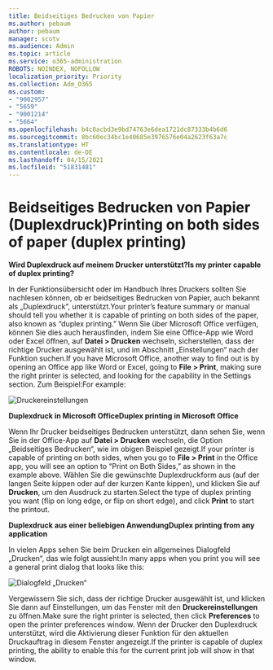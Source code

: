 ```yaml
---
title: Beidseitiges Bedrucken von Papier
ms.author: pebaum
author: pebaum
manager: scotv
ms.audience: Admin
ms.topic: article
ms.service: o365-administration
ROBOTS: NOINDEX, NOFOLLOW
localization_priority: Priority
ms.collection: Adm_O365
ms.custom:
- "9002957"
- "5659"
- "9001214"
- "5664"
ms.openlocfilehash: b4c8acbd3e9bd74763e6dea1721dc87333b4b6d6
ms.sourcegitcommit: 8bc60ec34bc1e40685e3976576e04a2623f63a7c
ms.translationtype: HT
ms.contentlocale: de-DE
ms.lasthandoff: 04/15/2021
ms.locfileid: "51831481"
---
```

# <a name="printing-on-both-sides-of-paper-duplex-printing"></a><span data-ttu-id="321a8-102">Beidseitiges Bedrucken von Papier (Duplexdruck)</span><span class="sxs-lookup"><span data-stu-id="321a8-102">Printing on both sides of paper (duplex printing)</span></span>

<span data-ttu-id="321a8-103">**Wird Duplexdruck auf meinem Drucker unterstützt?**</span><span class="sxs-lookup"><span data-stu-id="321a8-103">**Is my printer capable of duplex printing?**</span></span>

<span data-ttu-id="321a8-104">In der Funktionsübersicht oder im Handbuch Ihres Druckers sollten Sie nachlesen können, ob er beidseitiges Bedrucken von Papier, auch bekannt als „Duplexdruck“, unterstützt.</span><span class="sxs-lookup"><span data-stu-id="321a8-104">Your printer’s feature summary or manual should tell you whether it is capable of printing on both sides of the paper, also known as “duplex printing.”</span></span> <span data-ttu-id="321a8-105">Wenn Sie über Microsoft Office verfügen, können Sie dies auch herausfinden, indem Sie eine Office-App wie Word oder Excel öffnen, auf **Datei > Drucken** wechseln, sicherstellen, dass der richtige Drucker ausgewählt ist, und im Abschnitt „Einstellungen“ nach der Funktion suchen.</span><span class="sxs-lookup"><span data-stu-id="321a8-105">If you have Microsoft Office, another way to find out is by opening an Office app like Word or Excel, going to **File > Print**, making sure the right printer is selected, and looking for the capability in the Settings section.</span></span> <span data-ttu-id="321a8-106">Zum Beispiel:</span><span class="sxs-lookup"><span data-stu-id="321a8-106">For example:</span></span> 

![Druckereinstellungen](media/print-settings.png)

<span data-ttu-id="321a8-108">**Duplexdruck in Microsoft Office**</span><span class="sxs-lookup"><span data-stu-id="321a8-108">**Duplex printing in Microsoft Office**</span></span>

<span data-ttu-id="321a8-109">Wenn Ihr Drucker beidseitiges Bedrucken unterstützt, dann sehen Sie, wenn Sie in der Office-App auf **Datei > Drucken** wechseln, die Option „Beidseitiges Bedrucken“, wie im obigen Beispiel gezeigt.</span><span class="sxs-lookup"><span data-stu-id="321a8-109">If your printer is capable of printing on both sides, when you go to **File > Print** in the Office app, you will see an option to “Print on Both Sides,” as shown in the example above.</span></span>  <span data-ttu-id="321a8-110">Wählen Sie die gewünschte Duplexdruckform aus (auf der langen Seite kippen oder auf der kurzen Kante kippen), und klicken Sie auf **Drucken**, um den Ausdruck zu starten.</span><span class="sxs-lookup"><span data-stu-id="321a8-110">Select the type of duplex printing you want (flip on long edge, or flip on short edge), and click **Print** to start the printout.</span></span>

<span data-ttu-id="321a8-111">**Duplexdruck aus einer beliebigen Anwendung**</span><span class="sxs-lookup"><span data-stu-id="321a8-111">**Duplex printing from any application**</span></span>

<span data-ttu-id="321a8-112">In vielen Apps sehen Sie beim Drucken ein allgemeines Dialogfeld „Drucken“, das wie folgt aussieht:</span><span class="sxs-lookup"><span data-stu-id="321a8-112">In many apps when you print you will see a general print dialog that looks like this:</span></span> 

![Dialogfeld „Drucken“](media/print-dialog.png)

<span data-ttu-id="321a8-114">Vergewissern Sie sich, dass der richtige Drucker ausgewählt ist, und klicken Sie dann auf Einstellungen, um das Fenster mit den **Druckereinstellungen** zu öffnen.</span><span class="sxs-lookup"><span data-stu-id="321a8-114">Make sure the right printer is selected, then click **Preferences** to open the printer preferences window.</span></span> <span data-ttu-id="321a8-115">Wenn der Drucker den Duplexdruck unterstützt, wird die Aktivierung dieser Funktion für den aktuellen Druckauftrag in diesem Fenster angezeigt.</span><span class="sxs-lookup"><span data-stu-id="321a8-115">If the printer is capable of duplex printing, the ability to enable this for the current print job will show in that window.</span></span>
